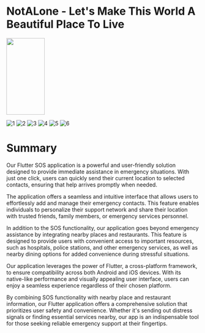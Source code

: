 # NotALone - Let's Make This World A Beautiful Place To Live

<img src="[http://url/image.png](https://github.com/21goldy/not_alone/assets/64465355/5e6e0cdc-8794-4b82-ad80-eeba1af40578)" height="200" width="100" >

![1](https://github.com/21goldy/not_alone/assets/64465355/5e6e0cdc-8794-4b82-ad80-eeba1af40578)
![2](https://github.com/21goldy/not_alone/assets/64465355/da8a3306-8d21-42be-a0de-c0f23dc40ade)
![3](https://github.com/21goldy/not_alone/assets/64465355/b188e43e-ba7e-4cc7-90c9-21b63a6d5cdd)
![4](https://github.com/21goldy/not_alone/assets/64465355/0a903d99-5695-4780-bcd0-473bf1a2680d)
![5](https://github.com/21goldy/not_alone/assets/64465355/52b9dd80-2e8e-4477-83a3-ac3742f96351)
![6](https://github.com/21goldy/not_alone/assets/64465355/3a6f2258-ffbc-49fa-9390-74635460324f)

# Summary

Our Flutter SOS application is a powerful and user-friendly solution designed to provide immediate assistance in emergency situations. With just one click, users can quickly send their current location to selected contacts, ensuring that help arrives promptly when needed. 

The application offers a seamless and intuitive interface that allows users to effortlessly add and manage their emergency contacts. This feature enables individuals to personalize their support network and share their location with trusted friends, family members, or emergency services personnel. 

In addition to the SOS functionality, our application goes beyond emergency assistance by integrating nearby places and restaurants. This feature is designed to provide users with convenient access to important resources, such as hospitals, police stations, and other emergency services, as well as nearby dining options for added convenience during stressful situations. 

Our application leverages the power of Flutter, a cross-platform framework, to ensure compatibility across both Android and iOS devices. With its native-like performance and visually appealing user interface, users can enjoy a seamless experience regardless of their chosen platform. 

By combining SOS functionality with nearby place and restaurant information, our Flutter application offers a comprehensive solution that prioritizes user safety and convenience. Whether it's sending out distress signals or finding essential services nearby, our app is an indispensable tool for those seeking reliable emergency support at their fingertips.
